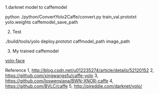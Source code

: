 1.darknet model to caffemodel

python ./python/ConvertYolo2Caffe/convert.py train_val.prototxt  yolo.weights caffemodel_save_path

2. Test

./build/tools/yolo deploy.prototxt caffmodel_path image_path

3. My trained caffemodel

[yolo-face](https://pan.baidu.com/s/1o8rmBKe)


Reference
1, http://blog.csdn.net/u012235274/article/details/52120152
2, https://github.com/xingwangsfu/caffe-yolo
3, https://github.com/loswensiana/BWN-XNOR-caffe
4, https://github.com/BVLC/caffe
5, http://pjreddie.com/darknet/yolo/
